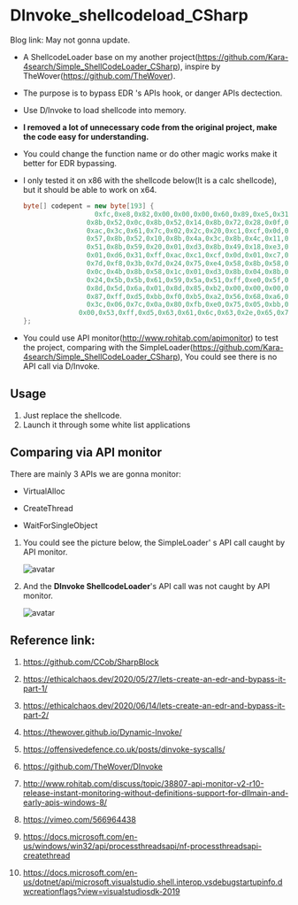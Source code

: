 # DInvoke_shellcodeload_CSharp



Blog link: May not gonna update.

* A ShellcodeLoader base on my another project(https://github.com/Kara-4search/Simple_ShellCodeLoader_CSharp), inspire by TheWover(https://github.com/TheWover).

* The purpose is to bypass EDR 's APIs hook, or danger APIs dectection.

* Use D/Invoke to load shellcode into memory.

* **I removed a lot of unnecessary code from the original project, make the code easy for understanding.**

* You could change the function name or do other magic works make it better for EDR bypassing.

* I only tested it on x86 with the shellcode below(It is a calc shellcode), but it should be able to work on x64.

  ```c#
  byte[] codepent = new byte[193] {
                  	0xfc,0xe8,0x82,0x00,0x00,0x00,0x60,0x89,0xe5,0x31,0xc0,0x64,0x8b,0x50,0x30,
                  0x8b,0x52,0x0c,0x8b,0x52,0x14,0x8b,0x72,0x28,0x0f,0xb7,0x4a,0x26,0x31,0xff,
                  0xac,0x3c,0x61,0x7c,0x02,0x2c,0x20,0xc1,0xcf,0x0d,0x01,0xc7,0xe2,0xf2,0x52,
                  0x57,0x8b,0x52,0x10,0x8b,0x4a,0x3c,0x8b,0x4c,0x11,0x78,0xe3,0x48,0x01,0xd1,
                  0x51,0x8b,0x59,0x20,0x01,0xd3,0x8b,0x49,0x18,0xe3,0x3a,0x49,0x8b,0x34,0x8b,
                  0x01,0xd6,0x31,0xff,0xac,0xc1,0xcf,0x0d,0x01,0xc7,0x38,0xe0,0x75,0xf6,0x03,
                  0x7d,0xf8,0x3b,0x7d,0x24,0x75,0xe4,0x58,0x8b,0x58,0x24,0x01,0xd3,0x66,0x8b,
                  0x0c,0x4b,0x8b,0x58,0x1c,0x01,0xd3,0x8b,0x04,0x8b,0x01,0xd0,0x89,0x44,0x24,
                  0x24,0x5b,0x5b,0x61,0x59,0x5a,0x51,0xff,0xe0,0x5f,0x5f,0x5a,0x8b,0x12,0xeb,
                  0x8d,0x5d,0x6a,0x01,0x8d,0x85,0xb2,0x00,0x00,0x00,0x50,0x68,0x31,0x8b,0x6f,
                  0x87,0xff,0xd5,0xbb,0xf0,0xb5,0xa2,0x56,0x68,0xa6,0x95,0xbd,0x9d,0xff,0xd5,
                  0x3c,0x06,0x7c,0x0a,0x80,0xfb,0xe0,0x75,0x05,0xbb,0x47,0x13,0x72,0x6f,0x6a,
                0x00,0x53,0xff,0xd5,0x63,0x61,0x6c,0x63,0x2e,0x65,0x78,0x65,0x00
  };
  ```



* You could use API monitor(http://www.rohitab.com/apimonitor) to test the project, comparing with the SimpleLoader(https://github.com/Kara-4search/Simple_ShellCodeLoader_CSharp), You could see there is no API call via D/Invoke.





## Usage

1. Just replace the shellcode.
2. Launch it through some white list applications



## Comparing via API monitor

There are mainly 3 APIs we are gonna monitor:

* VirtualAlloc

* CreateThread

* WaitForSingleObject

  

1. You could see the picture below, the SimpleLoader' s API call caught by API monitor.

   ![avatar](https://raw.githubusercontent.com/Kara-4search/tempPic/main/APIMon-Result1.png)

2. And the **DInvoke ShellcodeLoader**'s API call was not caught by API monitor.

   ![avatar](https://raw.githubusercontent.com/Kara-4search/tempPic/main/APIMon-Result2.png)

## Reference link:

1. https://github.com/CCob/SharpBlock
2. https://ethicalchaos.dev/2020/05/27/lets-create-an-edr-and-bypass-it-part-1/
3. https://ethicalchaos.dev/2020/06/14/lets-create-an-edr-and-bypass-it-part-2/
4. https://thewover.github.io/Dynamic-Invoke/
5. https://offensivedefence.co.uk/posts/dinvoke-syscalls/
6. https://github.com/TheWover/DInvoke
7. http://www.rohitab.com/discuss/topic/38807-api-monitor-v2-r10-release-instant-monitoring-without-definitions-support-for-dllmain-and-early-apis-windows-8/
8. https://vimeo.com/566964438

9. https://docs.microsoft.com/en-us/windows/win32/api/processthreadsapi/nf-processthreadsapi-createthread

10. https://docs.microsoft.com/en-us/dotnet/api/microsoft.visualstudio.shell.interop.vsdebugstartupinfo.dwcreationflags?view=visualstudiosdk-2019